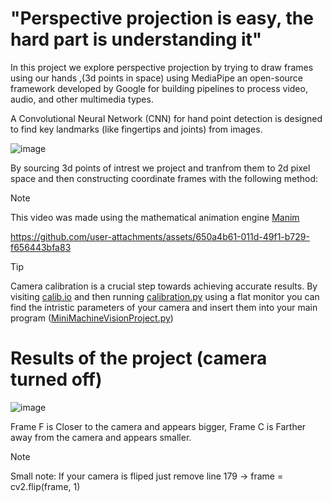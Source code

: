 # "Perspective projection is easy, the hard part is understanding it"

In this project we explore perspective projection by trying to draw frames using our hands ,(3d points in space) using MediaPipe an open-source framework developed by Google for building pipelines to process video, audio, and other multimedia types.

A Convolutional Neural Network (CNN) for hand point detection is designed to find key landmarks (like fingertips and joints) from images.

![image](https://github.com/user-attachments/assets/0f798e5e-30ea-4f19-bfc4-8ffeffb733de)

By sourcing 3d points of intrest we project and tranfrom them to 2d pixel space and then constructing coordinate frames with the following method:

>[!NOTE]
> This video was made using the mathematical animation engine [Manim](https://github.com/3b1b/manim)

https://github.com/user-attachments/assets/650a4b61-011d-49f1-b729-f656443bfa83

> [!TIP]
>Camera calibration is a crucial step towards achieving accurate results. By visiting [calib.io](https://calib.io/pages/camera-calibration-pattern-generator) and then running [calibration.py](https://github.com/kostasCode/Robotics-I-8.012/blob/main/BonusPoseDetectionCameraCalibration/calibration.py) using a flat monitor you can find the intristic parameters of your camera and insert them into your main program ([MiniMachineVisionProject.py](https://github.com/kostasCode/Robotics-I-8.012/blob/main/BonusPoseDetectionCameraCalibration/MiniMachineVisionProject.py))

# Results of the project (camera turned off)

![image](https://github.com/user-attachments/assets/48f209e7-7b2a-4355-aa42-8b3135f52345)

Frame F is Closer to the camera and appears bigger, 
Frame C is Farther away from the camera and appears smaller.

>[!NOTE]
>Small note: If your camera is fliped just remove line 179 -> frame = cv2.flip(frame, 1)
